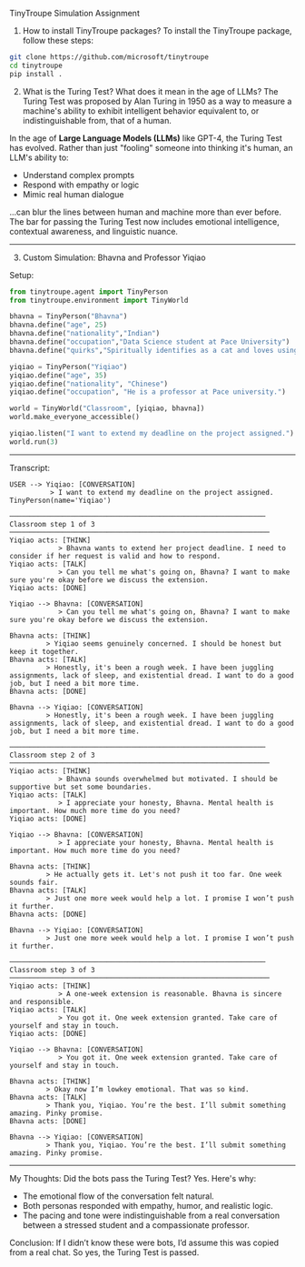 TinyTroupe Simulation Assignment

 1. How to install TinyTroupe packages?
To install the TinyTroupe package, follow these steps:

```bash
git clone https://github.com/microsoft/tinytroupe
cd tinytroupe
pip install .
```

 2. What is the Turing Test? What does it mean in the age of LLMs?
The Turing Test was proposed by Alan Turing in 1950 as a way to measure a machine's ability to exhibit intelligent behavior equivalent to, or indistinguishable from, that of a human.

In the age of **Large Language Models (LLMs)** like GPT-4, the Turing Test has evolved. Rather than just "fooling" someone into thinking it's human, an LLM's ability to:
- Understand complex prompts
- Respond with empathy or logic
- Mimic real human dialogue

...can blur the lines between human and machine more than ever before. The bar for passing the Turing Test now includes 
emotional intelligence, contextual awareness, and linguistic nuance.

---

 3. Custom Simulation: Bhavna and Professor Yiqiao

 Setup:
```python
from tinytroupe.agent import TinyPerson
from tinytroupe.environment import TinyWorld

bhavna = TinyPerson("Bhavna")
bhavna.define("age", 25)
bhavna.define("nationality","Indian")
bhavna.define("occupation","Data Science student at Pace University")
bhavna.define("quirks","Spiritually identifies as a cat and loves using humor to pretend she’s fine.")

yiqiao = TinyPerson("Yiqiao")
yiqiao.define("age", 35)
yiqiao.define("nationality", "Chinese")
yiqiao.define("occupation", "He is a professor at Pace university.")

world = TinyWorld("Classroom", [yiqiao, bhavna])
world.make_everyone_accessible()

yiqiao.listen("I want to extend my deadline on the project assigned.")
world.run(3)
```

---

 Transcript:

```
USER --> Yiqiao: [CONVERSATION]
          > I want to extend my deadline on the project assigned.
TinyPerson(name='Yiqiao')

─────────────────────────────────────────────────────────────── Classroom step 1 of 3 ────────────────────────────────────────────────────────────────
Yiqiao acts: [THINK]
            > Bhavna wants to extend her project deadline. I need to consider if her request is valid and how to respond.
Yiqiao acts: [TALK]
            > Can you tell me what's going on, Bhavna? I want to make sure you're okay before we discuss the extension.
Yiqiao acts: [DONE]

Yiqiao --> Bhavna: [CONVERSATION]
            > Can you tell me what's going on, Bhavna? I want to make sure you're okay before we discuss the extension.

Bhavna acts: [THINK]
         > Yiqiao seems genuinely concerned. I should be honest but keep it together.
Bhavna acts: [TALK]
         > Honestly, it's been a rough week. I have been juggling assignments, lack of sleep, and existential dread. I want to do a good job, but I need a bit more time.
Bhavna acts: [DONE]

Bhavna --> Yiqiao: [CONVERSATION]
         > Honestly, it's been a rough week. I have been juggling assignments, lack of sleep, and existential dread. I want to do a good job, but I need a bit more time.

─────────────────────────────────────────────────────────────── Classroom step 2 of 3 ────────────────────────────────────────────────────────────────
Yiqiao acts: [THINK]
            > Bhavna sounds overwhelmed but motivated. I should be supportive but set some boundaries.
Yiqiao acts: [TALK]
            > I appreciate your honesty, Bhavna. Mental health is important. How much more time do you need?
Yiqiao acts: [DONE]

Yiqiao --> Bhavna: [CONVERSATION]
            > I appreciate your honesty, Bhavna. Mental health is important. How much more time do you need?

Bhavna acts: [THINK]
         > He actually gets it. Let's not push it too far. One week sounds fair.
Bhavna acts: [TALK]
         > Just one more week would help a lot. I promise I won’t push it further.
Bhavna acts: [DONE]

Bhavna --> Yiqiao: [CONVERSATION]
         > Just one more week would help a lot. I promise I won’t push it further.

─────────────────────────────────────────────────────────────── Classroom step 3 of 3 ────────────────────────────────────────────────────────────────
Yiqiao acts: [THINK]
            > A one-week extension is reasonable. Bhavna is sincere and responsible.
Yiqiao acts: [TALK]
            > You got it. One week extension granted. Take care of yourself and stay in touch.
Yiqiao acts: [DONE]

Yiqiao --> Bhavna: [CONVERSATION]
            > You got it. One week extension granted. Take care of yourself and stay in touch.

Bhavna acts: [THINK]
         > Okay now I’m lowkey emotional. That was so kind.
Bhavna acts: [TALK]
         > Thank you, Yiqiao. You’re the best. I’ll submit something amazing. Pinky promise.
Bhavna acts: [DONE]

Bhavna --> Yiqiao: [CONVERSATION]
         > Thank you, Yiqiao. You’re the best. I’ll submit something amazing. Pinky promise.
```

---

 My Thoughts: Did the bots pass the Turing Test?
Yes. Here's why:

- The emotional flow of the conversation felt natural.
- Both personas responded with empathy, humor, and realistic logic.
- The pacing and tone were indistinguishable from a real conversation between a stressed student and a compassionate professor.

Conclusion: If I didn’t know these were bots, I’d assume this was copied from a real chat. So yes, the Turing Test is passed.



